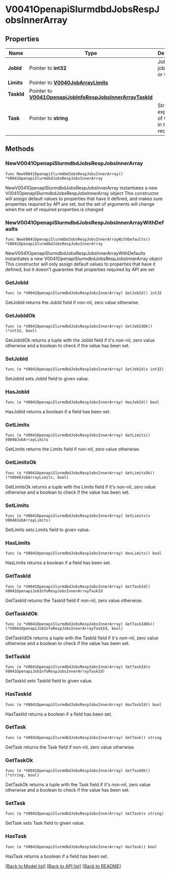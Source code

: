 # V0041OpenapiSlurmdbdJobsRespJobsInnerArray

## Properties

Name | Type | Description | Notes
------------ | ------------- | ------------- | -------------
**JobId** | Pointer to **int32** | Job ID of job array, or 0 if N/A | [optional] 
**Limits** | Pointer to [**V0040JobArrayLimits**](V0040JobArrayLimits.md) |  | [optional] 
**TaskId** | Pointer to [**V0041OpenapiJobInfoRespJobsInnerArrayTaskId**](V0041OpenapiJobInfoRespJobsInnerArrayTaskId.md) |  | [optional] 
**Task** | Pointer to **string** | String expression of task IDs in this record | [optional] 

## Methods

### NewV0041OpenapiSlurmdbdJobsRespJobsInnerArray

`func NewV0041OpenapiSlurmdbdJobsRespJobsInnerArray() *V0041OpenapiSlurmdbdJobsRespJobsInnerArray`

NewV0041OpenapiSlurmdbdJobsRespJobsInnerArray instantiates a new V0041OpenapiSlurmdbdJobsRespJobsInnerArray object
This constructor will assign default values to properties that have it defined,
and makes sure properties required by API are set, but the set of arguments
will change when the set of required properties is changed

### NewV0041OpenapiSlurmdbdJobsRespJobsInnerArrayWithDefaults

`func NewV0041OpenapiSlurmdbdJobsRespJobsInnerArrayWithDefaults() *V0041OpenapiSlurmdbdJobsRespJobsInnerArray`

NewV0041OpenapiSlurmdbdJobsRespJobsInnerArrayWithDefaults instantiates a new V0041OpenapiSlurmdbdJobsRespJobsInnerArray object
This constructor will only assign default values to properties that have it defined,
but it doesn't guarantee that properties required by API are set

### GetJobId

`func (o *V0041OpenapiSlurmdbdJobsRespJobsInnerArray) GetJobId() int32`

GetJobId returns the JobId field if non-nil, zero value otherwise.

### GetJobIdOk

`func (o *V0041OpenapiSlurmdbdJobsRespJobsInnerArray) GetJobIdOk() (*int32, bool)`

GetJobIdOk returns a tuple with the JobId field if it's non-nil, zero value otherwise
and a boolean to check if the value has been set.

### SetJobId

`func (o *V0041OpenapiSlurmdbdJobsRespJobsInnerArray) SetJobId(v int32)`

SetJobId sets JobId field to given value.

### HasJobId

`func (o *V0041OpenapiSlurmdbdJobsRespJobsInnerArray) HasJobId() bool`

HasJobId returns a boolean if a field has been set.

### GetLimits

`func (o *V0041OpenapiSlurmdbdJobsRespJobsInnerArray) GetLimits() V0040JobArrayLimits`

GetLimits returns the Limits field if non-nil, zero value otherwise.

### GetLimitsOk

`func (o *V0041OpenapiSlurmdbdJobsRespJobsInnerArray) GetLimitsOk() (*V0040JobArrayLimits, bool)`

GetLimitsOk returns a tuple with the Limits field if it's non-nil, zero value otherwise
and a boolean to check if the value has been set.

### SetLimits

`func (o *V0041OpenapiSlurmdbdJobsRespJobsInnerArray) SetLimits(v V0040JobArrayLimits)`

SetLimits sets Limits field to given value.

### HasLimits

`func (o *V0041OpenapiSlurmdbdJobsRespJobsInnerArray) HasLimits() bool`

HasLimits returns a boolean if a field has been set.

### GetTaskId

`func (o *V0041OpenapiSlurmdbdJobsRespJobsInnerArray) GetTaskId() V0041OpenapiJobInfoRespJobsInnerArrayTaskId`

GetTaskId returns the TaskId field if non-nil, zero value otherwise.

### GetTaskIdOk

`func (o *V0041OpenapiSlurmdbdJobsRespJobsInnerArray) GetTaskIdOk() (*V0041OpenapiJobInfoRespJobsInnerArrayTaskId, bool)`

GetTaskIdOk returns a tuple with the TaskId field if it's non-nil, zero value otherwise
and a boolean to check if the value has been set.

### SetTaskId

`func (o *V0041OpenapiSlurmdbdJobsRespJobsInnerArray) SetTaskId(v V0041OpenapiJobInfoRespJobsInnerArrayTaskId)`

SetTaskId sets TaskId field to given value.

### HasTaskId

`func (o *V0041OpenapiSlurmdbdJobsRespJobsInnerArray) HasTaskId() bool`

HasTaskId returns a boolean if a field has been set.

### GetTask

`func (o *V0041OpenapiSlurmdbdJobsRespJobsInnerArray) GetTask() string`

GetTask returns the Task field if non-nil, zero value otherwise.

### GetTaskOk

`func (o *V0041OpenapiSlurmdbdJobsRespJobsInnerArray) GetTaskOk() (*string, bool)`

GetTaskOk returns a tuple with the Task field if it's non-nil, zero value otherwise
and a boolean to check if the value has been set.

### SetTask

`func (o *V0041OpenapiSlurmdbdJobsRespJobsInnerArray) SetTask(v string)`

SetTask sets Task field to given value.

### HasTask

`func (o *V0041OpenapiSlurmdbdJobsRespJobsInnerArray) HasTask() bool`

HasTask returns a boolean if a field has been set.


[[Back to Model list]](../README.md#documentation-for-models) [[Back to API list]](../README.md#documentation-for-api-endpoints) [[Back to README]](../README.md)


